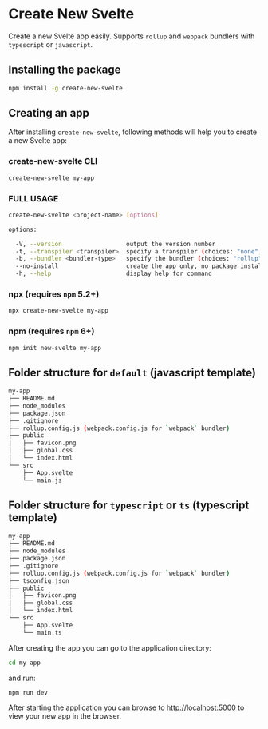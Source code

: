 # Create New Svelte

Create a new Svelte app easily. Supports `rollup` and `webpack` bundlers with `typescript` or `javascript`.

## Installing the package

```sh
npm install -g create-new-svelte
```

## Creating an app

After installing `create-new-svelte`, following methods will help you to create a new Svelte app:

### create-new-svelte CLI
```sh
create-new-svelte my-app
```
### FULL USAGE

```sh
create-new-svelte <project-name> [options]

options:

  -V, --version                  output the version number
  -t, --transpiler <transpiler>  specify a transpiler (choices: "none", "typescript", "ts", default: "none (javascript)")
  -b, --bundler <bundler-type>   specify the bundler (choices: "rollup", "webpack", default: "rollup")
  --no-install                   create the app only, no package installation
  -h, --help                     display help for command
```


### npx (requires `npm` 5.2+)

```sh
npx create-new-svelte my-app
```

### npm (requires `npm` 6+)

```sh
npm init new-svelte my-app
```

## Folder structure for `default` (javascript template)

```sh
my-app
├── README.md
├── node_modules
├── package.json
├── .gitignore
├── rollup.config.js (webpack.config.js for `webpack` bundler)
├── public
│   ├── favicon.png
│   ├── global.css
│   └── index.html
└── src
    ├── App.svelte
    └── main.js
```

## Folder structure for `typescript` or `ts` (typescript template)

```sh
my-app
├── README.md
├── node_modules
├── package.json
├── .gitignore
├── rollup.config.js (webpack.config.js for `webpack` bundler)
├── tsconfig.json
├── public
│   ├── favicon.png
│   ├── global.css
│   └── index.html
└── src
    ├── App.svelte
    └── main.ts
```

After creating the app you can go to the application directory:

```sh
cd my-app
```

and run:

```sh 
npm run dev
```

After starting the application you can browse to [http://localhost:5000](http://localhost:5000) to view your new app in the browser.
